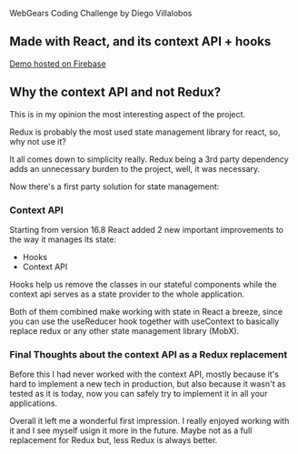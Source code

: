 WebGears Coding Challenge by Diego Villalobos 

## Made with React, and its context API + hooks

[Demo hosted on Firebase](https://webgearscodingchallenge.web.app/)

## Why the context API and not Redux?

This is in my opinion the most interesting aspect of the project.

Redux is probably the most used state management library for react, so, why not use it?

It all comes down to simplicity really.
Redux being a 3rd party dependency adds an unnecessary burden to the project, well, it was necessary.

Now there's a first party solution for state management:

### Context API

Starting from version 16.8 React added 2 new important improvements to the way it manages its state:

* Hooks
* Context API

Hooks help us remove the classes in our stateful components while the context api serves
 as a state provider to the whole application.

Both of them combined make working with state in React a breeze, since you can use the useReducer hook
together with useContext to basically replace redux or any other state management library (MobX).

### Final Thoughts about the context API as a Redux replacement

Before this I had never worked with the context API, mostly because it's hard to implement a new tech
in production, but also because it wasn't as tested as it is today, now you can safely try to implement
it in all your applications.

Overall it left me a wonderful first impression. I really enjoyed working with it and I see myself
usign it more in the future. Maybe not as a full replacement for Redux but, less Redux is always better.


